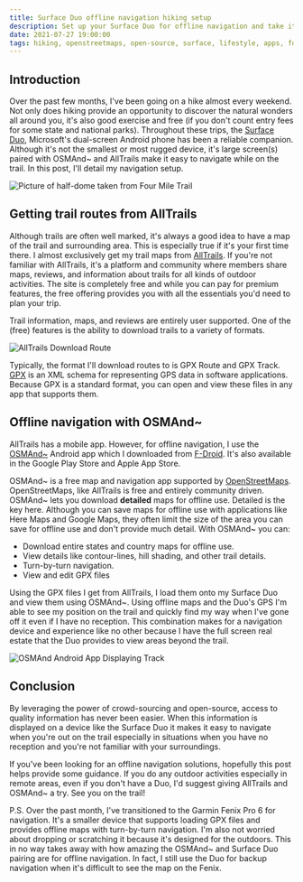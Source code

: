 ```yaml
---
title: Surface Duo offline navigation hiking setup
description: Set up your Surface Duo for offline navigation and take it out on the trail with AllTrails & OSMAnd~
date: 2021-07-27 19:00:00
tags: hiking, openstreetmaps, open-source, surface, lifestyle, apps, fdroid
---
```


## Introduction

Over the past few months, I've been going on a hike almost every weekend. Not only does hiking provide an opportunity to discover the natural wonders all around you, it's also good exercise and free (if you don't count entry fees for some state and national parks). Throughout these trips, the [Surface Duo](https://www.microsoft.com/surface/devices/surface-duo), Microsoft's dual-screen Android phone has been a reliable companion. Although it's not the smallest or most rugged device, it's large screen(s) paired with OSMAnd~ and AllTrails make it easy to navigate while on the trail. In this post, I'll detail my navigation setup.

![Picture of half-dome taken from Four Mile Trail](https://user-images.githubusercontent.com/11130940/127246913-58472929-f067-41f0-9011-17193f863f71.JPG)

## Getting trail routes from AllTrails

Although trails are often well marked, it's always a good idea to have a map of the trail and surrounding area. This is especially true if it's your first time there. I almost exclusively get my trail maps from [AllTrails](https://www.alltrails.com/). If you're not familiar with AllTrails, it's a platform and community where members share maps, reviews, and information about trails for all kinds of outdoor activities. The site is completely free and while you can pay for premium features, the free offering provides you with all the essentials you'd need to plan your trip.

Trail information, maps, and reviews are entirely user supported. One of the (free) features is the ability to download trails to a variety of formats.

![AllTrails Download Route](https://user-images.githubusercontent.com/11130940/127243740-5ef2e2e3-4c9c-4dbc-a8c5-be608fafeea5.png)

Typically, the format I'll download routes to is GPX Route and GPX Track. [GPX](https://en.wikipedia.org/wiki/GPS_Exchange_Format) is an XML schema for representing GPS data in software applications. Because GPX is a standard format, you can open and view these files in any app that supports them.

## Offline navigation with OSMAnd~

AllTrails has a mobile app. However, for offline navigation, I use the [OSMAnd~](https://f-droid.org/en/packages/net.osmand.plus/) Android app which I downloaded from [F-Droid](https://f-droid.org/). It's also available in the Google Play Store and Apple App Store.

OSMAnd~ is a free map and navigation app supported by [OpenStreetMaps](https://www.openstreetmap.org/). OpenStreetMaps, like AllTrails is free and entirely community driven. OSMAnd~ lets you download **detailed** maps for offline use. Detailed is the key here. Although you can save maps for offline use with applications like Here Maps and Google Maps, they often limit the size of the area you can save for offline use and don't provide much detail. With OSMAnd~ you can:

- Download entire states and country maps for offline use.
- View details like contour-lines, hill shading, and other trail details.
- Turn-by-turn navigation.
- View and edit GPX files

Using the GPX files I get from AllTrails, I load them onto my Surface Duo and view them using OSMAnd~. Using offline maps and the Duo's GPS I'm able to see my position on the trail and quickly find my way when I've gone off it even if I have no reception. This combination makes for a navigation device and experience like no other because I have the full screen real estate that the Duo provides to view areas beyond the trail.

![OSMAnd Android App Displaying Track](https://user-images.githubusercontent.com/11130940/127246186-6b5f02ec-7fef-4f2e-909b-8a54615dc790.png)

## Conclusion

By leveraging the power of crowd-sourcing and open-source, access to quality information has never been easier. When this information is displayed on a device like the Surface Duo it makes it easy to navigate when you're out on the trail especially in situations when you have no reception and you're not familiar with your surroundings.

If you've been looking for an offline navigation solutions, hopefully this post helps provide some guidance. If you do any outdoor activities especially in remote areas, even if you don't have a Duo, I'd suggest giving AllTrails and OSMAnd~ a try. See you on the trail!

P.S. Over the past month, I've transitioned to the Garmin Fenix Pro 6 for navigation. It's a smaller device that supports loading GPX files and provides offline maps with turn-by-turn navigation. I'm also not worried about dropping or scratching it because it's designed for the outdoors. This in no way takes away with how amazing the OSMAnd~ and Surface Duo pairing are for offline navigation. In fact, I still use the Duo for backup navigation when it's difficult to see the map on the Fenix.

